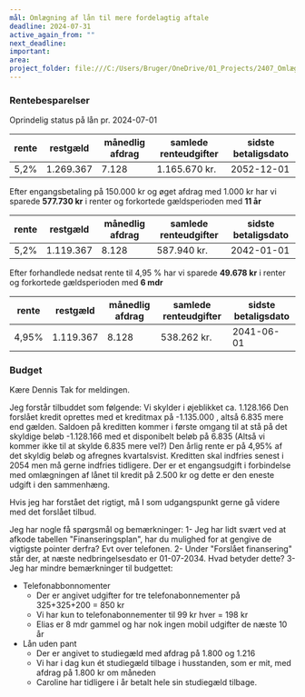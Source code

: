 ```yaml
---
mål: Omlægning af lån til mere fordelagtig aftale
deadline: 2024-07-31
active_again_from: ""
next_deadline: 
important: 
area: 
project_folder: file:///C:/Users/Bruger/OneDrive/01_Projects/2407_OmlægningAfLån
---
```


### Rentebesparelser
Oprindelig status på lån pr. 2024-07-01

| rente | restgæld  | månedlig afdrag | samlede renteudgifter | sidste betaligsdato |
| ----- | --------- | --------------- | --------------------- | ------------------- |
| 5,2%  | 1.269.367 | 7.128           | 1.165.670 kr.         | 2052-12-01          |
Efter engangsbetaling på 150.000 kr og øget afdrag med 1.000 kr 
har vi sparede **577.730 kr** i renter og forkortede gældsperioden med **11 år**

| rente | restgæld  | månedlig afdrag | samlede renteudgifter | sidste betaligsdato |
| ----- | --------- | --------------- | --------------------- | ------------------- |
| 5,2%  | 1.119.367 | 8.128           | 587.940 kr.           | 2042-01-01          |
Efter forhandlede nedsat rente til 4,95 % 
har vi sparede **49.678 kr**  i renter og forkortede gældsperioden med **6 mdr**

| rente | restgæld  | månedlig afdrag | samlede renteudgifter | sidste betaligsdato |
| ----- | --------- | --------------- | --------------------- | ------------------- |
| 4,95% | 1.119.367 | 8.128           | 538.262 kr.           | 2041-06-01          |
### Budget
Kære Dennis 
Tak for meldingen.

Jeg forstår tilbuddet som følgende:
Vi skylder i øjeblikket ca. 1.128.166
Den forslået kredit oprettes med et kreditmax på -1.135.000 , altså 6.835 mere end gælden.
Saldoen på kreditten kommer i første omgang til at stå på det skyldige beløb -1.128.166 med et disponibelt beløb på 6.835 (Altså vi kommer ikke til at skylde 6.835 mere vel?)
Den årlig rente er på 4,95% af det skyldig beløb og afregnes kvartalsvist. 
Kreditten skal indfries senest i 2054 men må gerne indfries tidligere.
Der er et engangsudgift i forbindelse med omlægningen af lånet til kredit på 2.500 kr og dette er den eneste udgift i den sammenhæng. 

Hvis jeg har forstået det rigtigt, må I som udgangspunkt gerne gå videre med det forslået tilbud.

Jeg har nogle få spørgsmål og bemærkninger:
1- Jeg har lidt svært ved at afkode tabellen "Finanseringsplan", har du mulighed for at gengive de vigtigste pointer derfra? Evt over telefonen.
2- Under "Forslået finansering" står der, at næste nedbringelsesdato er 01-07-2034. Hvad betyder dette?
3- Jeg har mindre bemærkninger til budgettet:
* Telefonabbonnomenter
	* Der er angivet udgifter for tre telefonabonnementer på 325+325+200 = 850 kr 
	* Vi har kun to telefonabonnementer til 99 kr hver = 198 kr
	* Elias er 8 mdr gammel og har nok ingen mobil udgifter de næste 10 år
* Lån uden pant
	* Der er angivet to studiegæld med afdrag på 1.800 og 1.216
	* Vi har i dag kun ét studiegæld tilbage i husstanden, som er mit, med afdrag på 1.800 kr om måneden
	* Caroline har tidligere i år betalt hele sin studiegæld tilbage.

